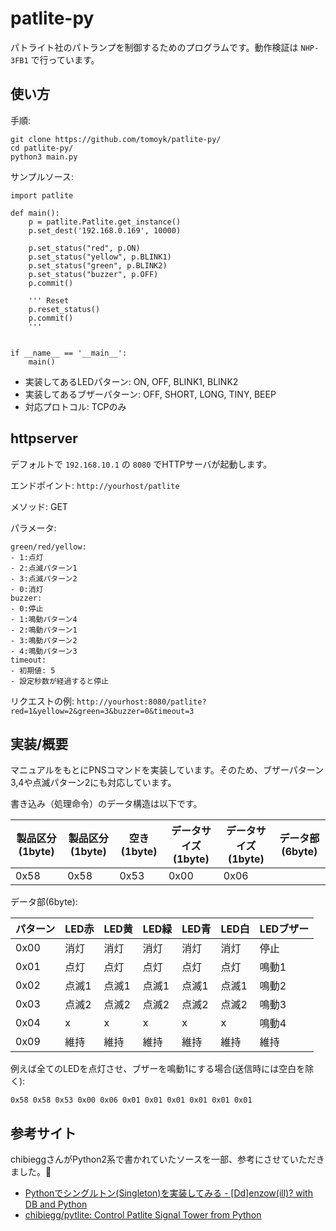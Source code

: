 # patlite-py

パトライト社のパトランプを制御するためのプログラムです。動作検証は `NHP-3FB1` で行っています。

## 使い方

手順:
```
git clone https://github.com/tomoyk/patlite-py/
cd patlite-py/
python3 main.py
```

サンプルソース:
```
import patlite

def main():
    p = patlite.Patlite.get_instance()
    p.set_dest('192.168.0.169', 10000)

    p.set_status("red", p.ON)
    p.set_status("yellow", p.BLINK1)
    p.set_status("green", p.BLINK2)
    p.set_status("buzzer", p.OFF)
    p.commit()
    
    ''' Reset
    p.reset_status()
    p.commit()
    '''


if __name__ == '__main__':
    main()
```

- 実装してあるLEDパターン: ON, OFF, BLINK1, BLINK2
- 実装してあるブザーパターン: OFF, SHORT, LONG, TINY, BEEP
- 対応プロトコル: TCPのみ

## httpserver

デフォルトで `192.168.10.1` の `8080` でHTTPサーバが起動します。

エンドポイント: `http://yourhost/patlite`

メソッド: GET

パラメータ: 
```
green/red/yellow:
- 1:点灯
- 2:点滅パターン1
- 3:点滅パターン2
- 0:消灯
buzzer:
- 0:停止
- 1:鳴動パターン4
- 2:鳴動パターン1
- 3:鳴動パターン2
- 4:鳴動パターン3
timeout:
- 初期値: 5
- 設定秒数が経過すると停止
```

リクエストの例: `http://yourhost:8080/patlite?red=1&yellow=2&green=3&buzzer=0&timeout=3`

## 実装/概要

マニュアルをもとにPNSコマンドを実装しています。そのため、ブザーパターン3,4や点滅パターン2にも対応しています。

書き込み（処理命令）のデータ構造は以下です。

|製品区分(1byte)|製品区分(1byte)|空き(1byte)   |データサイズ(1byte)   |データサイズ(1byte)   |データ部(6byte)   |
|---            |---            |---           |---                   |---                   |---               |
|0x58           |0x58           |0x53          |0x00                  |0x06                  |                  |

データ部(6byte):

|パターン   |LED赤  |LED黄  |LED緑  |LED青  |LED白  |LEDブザー  |
|---        |---    |---    |---    |---    |---    |---        |
|0x00       |消灯   |消灯   |消灯   |消灯   |消灯   |停止       |
|0x01       |点灯   |点灯   |点灯   |点灯   |点灯   |鳴動1      |
|0x02       |点滅1  |点滅1  |点滅1  |点滅1  |点滅1  |鳴動2      |
|0x03       |点滅2  |点滅2  |点滅2  |点滅2  |点滅2  |鳴動3      |
|0x04       |x      |x      |x      |x      |x      |鳴動4      |
|0x09       |維持   |維持   |維持   |維持   |維持   |維持       |

例えば全てのLEDを点灯させ、ブザーを鳴動1にする場合(送信時には空白を除く):

```
0x58 0x58 0x53 0x00 0x06 0x01 0x01 0x01 0x01 0x01 0x01
```

## 参考サイト

chibieggさんがPython2系で書かれていたソースを一部、参考にさせていただきました。🙏

- [Pythonでシングルトン(Singleton)を実装してみる - [Dd]enzow(ill)? with DB and Python](http://www.denzow.me/entry/2018/01/28/171416)
- [chibiegg/pytlite: Control Patlite Signal Tower from Python](https://github.com/chibiegg/pytlite)
